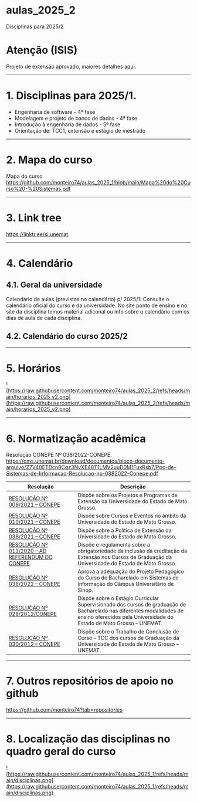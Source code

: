 # aulas_2025_2
Disciplinas para 2025/2

# Atenção (ISIS)

Projeto de extensão aprovado, maiores detalhes [aqui](https://www.pontodeensino.com/projetos/isis).


---
# 1. Disciplinas para 2025/1.

* Engenharia de software - 4ª fase
* Modelagem e projeto de banco de dados - 4ª fase
* Introdução à engenharia de dados - 5ª fase
* Orientação de: TCC1, extensão e estágio de mestrado

---
# 2. Mapa do curso

Mapa do curso
https://github.com/monteiro74/aulas_2025_1/blob/main/Mapa%20do%20Curso%20-%20Sistemas.pdf

---
# 3. Link tree

https://linktr.ee/si.unemat

---
# 4. Calendário 

## 4.1. Geral da universidade

Calendário de aulas (previstas no calendário) p/ 2025/1: Consulte o calendário oficial do curso e da universidade. No site ponto de ensino e no site da disciplina temos material adiconal ou info sobre o calendário com os dias de aula de cada disciplina.


## 4.2. Calendário do curso 2025/2




---
# 5. Horários

![https://raw.githubusercontent.com/monteiro74/aulas_2025_2/refs/heads/main/horarios_2025_v2.png](https://raw.githubusercontent.com/monteiro74/aulas_2025_2/refs/heads/main/horarios_2025_v2.png)

---
# 6. Normatização acadêmica

Resolução CONEPE Nº 038/2022-CONEPE.
https://cms.unemat.br/download/documentos/bloco-documento-arquivo/Z7V40ETDcn8Cqz3NvXE48T1LMV2uuD0M1FuxRsb7/Ppc-de-Sistemas-de-Informacao-Resolucao-no-0382022-Conepe.pdf


| Resolução | Descrição |
|-----------|-----------|
|[RESOLUÇÃO Nº 009/2021 – CONEPE](https://www.unemat.br/resolucoes/resolucoes/consuni/4673_res_consuni_9_2021.pdf) | Dispõe sobre os Projetos e Programas de Extensão da Universidade do Estado de Mato Grosso.|
|[RESOLUÇÃO Nº 010/2021 – CONEPE](https://www.unemat.br/resolucoes/resolucoes/conepe/4486_res_conepe_10_2021.pdf) | Dispõe sobre Cursos e Eventos no âmbito da Universidade do Estado de Mato Grosso.|
|[RESOLUÇÃO Nº 038/2021 – CONEPE](https://www.unemat.br/resolucoes/resolucoes/conepe/4536_res_conepe_38_2021.pdf) | Dispõe sobre a Política de Extensão da Universidade do Estado de Mato Grosso.|
|[RESOLUÇÃO Nº 011/2020 – AD REFERENDUM DO CONEPE](https://portal.unemat.br/media/files/Resolu%C3%A7%C3%A3o%20de%20Credita%C3%A7%C3%A3o%20011_2020.pdf) | Dispõe e regulamenta sobre a obrigatoriedade da inclusão da creditação da Extensão nos Cursos de Graduação da Universidade do Estado de Mato Grosso.|
|[RESOLUÇÃO Nº 038/2022 – CONEPE](https://cms.unemat.br/download/documentos/bloco-documento-arquivo/Z7V40ETDcn8Cqz3NvXE48T1LMV2uuD0M1FuxRsb7/Ppc-de-Sistemas-de-Informacao-Resolucao-no-0382022-Conepe.pdf) | Aprova a adequação do Projeto Pedagógico do Curso de Bacharelado em Sistemas de Informação do Câmpus Universitário de Sinop.|
|[RESOLUÇÃO Nº 028/2012/CONEPE](https://portal.unemat.br/media/oldfiles/proeg/docs/resolucoes/resolucao_028-2012-conepe_estagio_curricular_bacharelado.pdf)|Dispõe sobre o Estágio Curricular Supervisionado dos cursos de graduação de Bacharelado nas diferentes modalidades de ensino oferecidos pela Universidade do Estado de Mato Grosso – UNEMAT.|
|[RESOLUÇÃO Nº 030/2012 – CONEPE](https://www.unemat.br/proeg/docs/resolucoes/resolucao_030_2012_conepe_tcc.pdf) | Dispõe sobre o Trabalho de Conclusão de Curso – TCC dos cursos de Graduação da Universidade do Estado de Mato Grosso – UNEMAT.|


---
# 7. Outros repositórios de apoio no github

https://github.com/monteiro74?tab=repositories


---
# 8. Localização das disciplinas no quadro geral do curso


![https://raw.githubusercontent.com/monteiro74/aulas_2025_1/refs/heads/main/disciplinas.png](https://raw.githubusercontent.com/monteiro74/aulas_2025_1/refs/heads/main/disciplinas.png)

